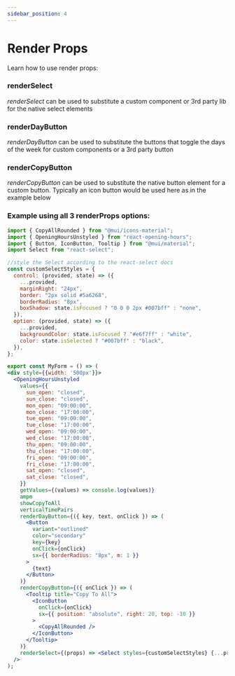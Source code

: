 ```yaml
---
sidebar_position: 4
---
```


# Render Props

Learn how to use render props:

### renderSelect

_renderSelect_ can be used to substitute a custom component or 3rd party lib for the native select elements

### renderDayButton

_renderDayButton_ can be used to substitute the buttons that toggle the days of the week for custom components or a 3rd party button

### renderCopyButton

_renderCopyButton_ can be used to substitute the native button element for a custom button. Typically an icon button would be used here as in the example below

### Example using all 3 renderProps options:

```jsx title="src/form.js"
import { CopyAllRounded } from "@mui/icons-material";
import { OpeningHoursUnstyled } from "react-opening-hours";
import { Button, IconButton, Tooltip } from "@mui/material";
import Select from "react-select";

//style the Select according to the react-select docs
const customSelectStyles = {
  control: (provided, state) => ({
    ...provided,
    marginRight: "24px",
    border: "2px solid #5a6268",
    borderRadius: "8px",
    boxShadow: state.isFocused ? "0 0 0 2px #007bff" : "none",
  }),
  option: (provided, state) => ({
    ...provided,
    backgroundColor: state.isFocused ? "#e6f7ff" : "white",
    color: state.isSelected ? "#007bff" : "black",
  }),
};

export const MyForm = () => (
<div style={{width: '500px'}}>
  <OpeningHoursUnstyled
    values={{
      sun_open: "closed",
      sun_close: "closed",
      mon_open: "09:00:00",
      mon_close: "17:00:00",
      tue_open: "09:00:00",
      tue_close: "17:00:00",
      wed_open: "09:00:00",
      wed_close: "17:00:00",
      thu_open: "09:00:00",
      thu_close: "17:00:00",
      fri_open: "09:00:00",
      fri_close: "17:00:00",
      sat_open: "closed",
      sat_close: "closed",
    }}
    getValues={(values) => console.log(values)}
    ampm
    showCopyToAll
    verticalTimePairs
    renderDayButton={({ key, text, onClick }) => (
      <Button
        variant="outlined"
        color="secondary"
        key={key}
        onClick={onClick}
        sx={{ borderRadius: "8px", m: 1 }}
      >
        {text}
      </Button>
    )}
    renderCopyButton={({ onClick }) => (
      <Tooltip title="Copy To All">
        <IconButton
          onClick={onClick}
          sx={{ position: "absolute", right: 20, top: -10 }}
        >
          <CopyAllRounded />
        </IconButton>
      </Tooltip>
    )}
    renderSelect={(props) => <Select styles={customSelectStyles} {...props} />}
  />
);
```
